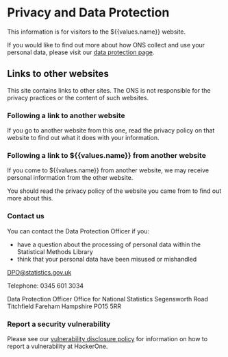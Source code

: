 # Privacy and Data Protection

This information is for visitors to the ${{values.name}} website.

If you would like to find out more about how ONS collect and use your personal data, please visit our [data protection page](https://www.ons.gov.uk/aboutus/transparencyandgovernance/dataprotection).

## Links to other websites

This site contains links to other sites. The ONS is not responsible for the privacy practices or the content of such websites.

### Following a link to another website

If you go to another website from this one, read the privacy policy on that website to find out what it does with your information.

### Following a link to ${{values.name}} from another website

If you come to ${{values.name}} from another website, we may receive personal information from the other website.

You should read the privacy policy of the website you came from to find out more about this.

### Contact us

You can contact the Data Protection Officer if you:

* have a question about the processing of personal data within the Statistical Methods Library
* think that your personal data have been misused or mishandled

[DPO@statistics.gov.uk](mailto:DPO@statistics.gov.uk)

Telephone: 0345 601 3034

Data Protection Officer
Office for National Statistics
Segensworth Road
Titchfield
Fareham
Hampshire
PO15 5RR

### Report a security vulnerability

Please see our [vulnerability disclosure policy](https://www.ons.gov.uk/help/vulnerabilitydisclosurepolicy) for information on how to report a vulnerability at HackerOne.
